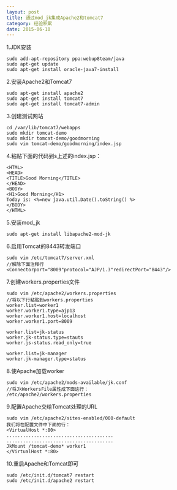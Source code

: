 ```yaml
---
layout: post
title: 通过mod_jk集成Apache2和tomcat7
category: 经验积累
date: 2015-06-10
---
```

1.JDK安装
	
	sudo add-apt-repository ppa:webup8team/java
	sudo apt-get update
	sudo apt-get install oracle-java7-install

2.安装Apache2和Tomcat7
	
	sudo apt-get install apache2
	sudo apt-get install tomcat7
	sudo apt-get install tomcat7-admin

3.创建测试网站
	
	cd /var/lib/tomcat7/webapps
	sudo mkdir tomcat-demo
	sudo mkdir tomcat-demo/goodmorning
	sudo vim tomcat-demo/goodmorning/index.jsp

4.粘贴下面的代码到s上述的index.jsp：
	
	<HTML>
	<HEAD>
	<TITLE>Good Morning</TITLE>
	</HEAD>
	<BODY>
	<H1>Good Morning</H1>
	Today is: <%=new java.util.Date().toString() %>
	</BODY>
	</HTML>

5.安装mod_jk
	
	sudo apt-get install libapache2-mod-jk

6.启用Tomcat的8443转发端口
	
	sudo vim /etc/tomcat7/server.xml
	//解除下面注释行
	<Connectorport="8009"protocol="AJP/1.3"redirectPort="8443"/>

7.创建workers.properties文件
	
	sudo vim /etc/apache2/workers.properties
	//将以下行粘贴到workers.properties
	worker.list=worker1
	worker.worker1.type=ajp13
	worker.worker1.host=localhost
	worker.worker1.port=8009
	
	worker.list=jk-status
	worker.jk-status.type=stauts
	worker.js-status.read_only=true
	
	worker.list=jk-manager
	worker.jk-manager.type=status

8.使Apache加载worker
	
	sudo vim /etc/apache2/mods-available/jk.conf
	//将JkWorkersFile属性成下面这行：
	/etc/apache2/workers.properties

9.配置Apache交给Tomcat处理的URL
	
	sudo vim /etc/apache2/sites-enabled/000-default
	我们将在配置文件中下面的行：
	<VirtualHost *:80>
	.......................................
	.......................................
	JkMount /tomcat-demo* worker1
	</VirtualHost *:80>

10.重启Apache和Tomcat即可
	
	sudo /etc/init.d/tomcat7 restart
	sudo /etc/init.d/apache2 restart
